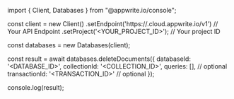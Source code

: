 import { Client, Databases } from "@appwrite.io/console";

const client = new Client()
    .setEndpoint('https://<REGION>.cloud.appwrite.io/v1') // Your API Endpoint
    .setProject('<YOUR_PROJECT_ID>'); // Your project ID

const databases = new Databases(client);

const result = await databases.deleteDocuments({
    databaseId: '<DATABASE_ID>',
    collectionId: '<COLLECTION_ID>',
    queries: [], // optional
    transactionId: '<TRANSACTION_ID>' // optional
});

console.log(result);
